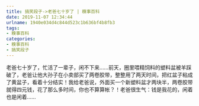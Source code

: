 ```yaml
---
title: 搞笑段子->老爸七十岁了 | 糗事百科
date: 2019-11-07 12:34:44
urlname: 1940e034d4c844d523c1b636bf4b8fb3
tags: 
- 糗事百科
categories:
- 糗事百科
- 搞笑段子
---
```

老爸七十岁了，忙活了一辈子，闲不下来……前天，圈里喂精饲料的塑料盆被羊踩破了，老爸让他大孙子在小卖部买了两卷胶带，整整用了两天时间，把红盆子粘成了黄盆子，看着十分结实！我给老爸说，外面买一个新塑料盆才两块半，两卷胶带就得四元钱，花了那么多时间，你也不算算帐？！老爸很生气：钱是我花的，闲着也是闲着……


